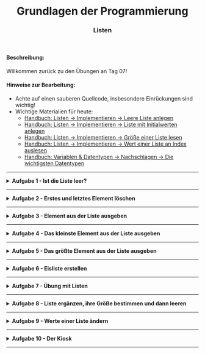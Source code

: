 
<h1 align="center">Grundlagen der Programmierung</h1>
<h3 align="center">Listen</h3>
<br>

<p align="center">

</p>

#### Beschreibung:

Willkommen zurück zu den Übungen an Tag 07!




#### Hinweise zur Bearbeitung:

- Achte auf einen sauberen Quellcode, insbesondere Einrückungen sind wichtig!
- Wichtige Materialien für heute:
    - [Handbuch: Listen → Implementieren → Leere Liste anlegen](https://docs.google.com/document/d/13SyoQ3tgIr4T9tiUl42V5kiBGQwV4Lk-XA2SsKf-va0/edit#heading=h.rzenbc82tldb)
    - [Handbuch: Listen → Implementieren → Liste mit Initialwerten anlegen](https://docs.google.com/document/d/13SyoQ3tgIr4T9tiUl42V5kiBGQwV4Lk-XA2SsKf-va0/edit#heading=h.kkdwa5534c96)
    - [Handbuch: Listen → Implementieren → Größe einer Liste lesen](https://docs.google.com/document/d/13SyoQ3tgIr4T9tiUl42V5kiBGQwV4Lk-XA2SsKf-va0/edit#heading=h.bvtmwoufzcex)
    - [Handbuch: Listen → Implementieren → Wert einer Liste an Index auslesen](https://docs.google.com/document/d/13SyoQ3tgIr4T9tiUl42V5kiBGQwV4Lk-XA2SsKf-va0/edit#heading=h.t2kkzviqdnfo)
    - [Handbuch: Variablen & Datentypen → Nachschlagen → Die wichtigsten Datentypen](https://docs.google.com/document/d/13SyoQ3tgIr4T9tiUl42V5kiBGQwV4Lk-XA2SsKf-va0/edit#heading=h.gtvirtqzojk0)

---


<details>
<summary> <b> Aufgabe 1 - Ist die Liste leer? </b> </summary>

Gegeben ist folgende Liste:

	var liste: List<Int> = listOf(5,4,6,7)

Prüfe mit einer Methode aus der Vorlesung, ob die Liste leer ist oder nicht.  
Wenn die Liste leer ist, gib in der Konsole <i>true</i> aus und wenn die List nicht leer ist 
<i>false</i>.  

**Modul für die Aufgabe:** *Aufgabe1*  
**Datei für die Aufgabe:** *1_IstdieListeLeer.kt*

</details>

---

<details>
<summary> <b> Aufgabe 2 - Erstes und letztes Element löschen </b> </summary>

Gegeben ist folgende veränderbare Liste:

	 var liste: MutableList<Int> = mutableListOf(5,4,6,7)

Entferne das erste und letzte Element der Liste und gib die ganze Liste am Ende aus.

Das Ergebnis sollte dann so aussehen: [4, 6]

(Tipp: man kann eine ganze Liste mithilfe von println(listenname) ausgeben)

**Modul für die Aufgabe:** *Aufgabe2*  
**Datei für die Aufgabe:** *2_ErstesUndLetztesElement.kt*

</details>

---

<details>
<summary> <b> Aufgabe 3 - Element aus der Liste ausgeben </b> </summary>

Gegeben ist folgende veränderbare Liste:

	 var liste: MutableList<Int> = mutableListOf(5,4,6,7)

Finde den richtigen Index für das Element mit dem Wert <i>6</i>.  
Verwende dann den Index und eine passende Methode um das Element aus der Liste in der Konsole auszugeben.

**Modul für die Aufgabe:** *Aufgabe3*  
**Datei für die Aufgabe:** *3_WertEinerListeAnIndexLesen.kt*

</details>

---

<details>
<summary> <b> Aufgabe 4 - Das kleinste Element aus der Liste ausgeben </b> </summary>

Gegeben ist folgende veränderbare Liste:

	 var liste: MutableList<Int> = mutableListOf(5,4,6,7)


Nutze eine der heute gelernten Methoden, um die kleinste Zahl in der Liste auszugeben.

**Modul für die Aufgabe:** *Aufgabe4*  
**Datei für die Aufgabe:** *4_KleinsteZahlInListe.kt*

</details>

---

<details>
<summary> <b> Aufgabe 5 - Das größte Element aus der Liste ausgeben </b> </summary>

Gegeben ist folgende veränderbare Liste:

	 var liste: MutableList<Int> = mutableListOf(5,4,6,7)

Nutze eine der heute gelernten Methoden, um die größte Zahl in der Liste auszugeben.

**Modul für die Aufgabe:** *Aufgabe5*  
**Datei für die Aufgabe:** *5_GroessteZahlinListe.kt*

</details>

---
<details>
<summary> <b> Aufgabe 6 - Eisliste erstellen </b> </summary>

Erstellt eine Liste mit dem Namen Eis und füllt die Liste bei der Erstellung mit den 
Elementen vom Typ String "Schokolade", "Zitrone", "Haselnuss".

Nach der Initialisierung der Liste füge der Liste mit der add() Methode 
eine weitere Eissorte deiner Wahl hinzu.

Gib mit der println() Funktion das letzte Element der Liste aus.

**Modul für die Aufgabe:** *Aufgabe6*  
**Datei für die Aufgabe:** *6_EisListe.kt*

</details>

---

<details>
<summary> <b> Aufgabe 7 - Übung mit Listen </b> </summary>

Erstelle zwei Listen mit Integer Elementen.   
Die erste Liste beinhaltet dabei initial die Werte 4, 8, 3 und die zweite Liste 2, 4, 9 in dieser Reihenfolge.  

Füg der ersten Liste das Element 3 hinzu.  
Füg der zweiten Liste das Element 6 hinzu.  
Greif jeweils über den Index auf die letzten Elemente der Liste (in diesem Fall 3 und 6) zu,   
addiere sie und gib es mit der println() Funktion aus.

Das Ergebnis sollte 9 sein.

**Modul für die Aufgabe:** *Aufgabe7*  
**Datei für die Aufgabe:** 7_ListeAddition.kt

</details>

---

<details>
<summary> <b> Aufgabe 8 - Liste ergänzen, ihre Größe bestimmen und dann leeren </b> </summary>

In dieser Aufgabe hast du die folgende unvollständige Liste gegeben:

    val wochentage: MutableList<String> = mutableListOf("Montag", "Dienstag", "Mittwoch", "Donnerstag")

Führe dann folgende Teilschritte aus:

* Ergänze die Liste um die fehlenden Wochentage in der richtigen Reihenfolge und gib die Liste 
in der Konsole aus. 
* bestimme die Länge der Liste und gib die Länge in der Konsole aus.
* Leere nun die Liste vollständig. 
* Was wird in der Konsole ausgegeben, wenn du die leere Liste ausgeben lässt? 
Notiere deine Antwort in einem Kommentar.
* Gib jetzt die leere Liste in der Konsole aus und überprüfe dein Ergebnis.

**Modul für die Aufgabe:** *Aufgabe8*  
**Datei für die Aufgabe:** 8_ListeLeeren.kt

</details>

---

<details>
<summary> <b> Aufgabe 9 - Werte einer Liste ändern </b> </summary>

Der Besitzer einer Videothek möchte seinen Filmbestand in einer MutableList festhalten.  
Dabei sind ihm allerdings ein paar ungewollte Werte zwischen die Filmnamen gerutscht.  
Nun bittet er dich um Hilfe.



Ändere hierfür die unpassenden Werte mit den Werten "Ironman" und "James Bond"  
(dabei ist es egal, welchen der beiden Filme ihr für welchen unpassenden Wert einsetzt).  
Gebt dann die Liste in der Konsole aus und überprüft euer Ergebnis.

**Modul für die Aufgabe:** *Aufgabe9*  
**Datei für die Aufgabe:** 9_WerteInEinerListeAendern.kt

</details>

---


<details>
<summary> <b> Aufgabe 10 - Der Kiosk </b> </summary>

Du bist Besitzer eines Kiosks und verkaufst Schokoriegel für 1.29€, 
Wassereis für 0.49€ und Zeitungen für 1.99€ das Stück.  
* Erstelle eine Liste für die Warennamen und eine Liste für die Warenpreise.
Dabei haben der Warenname und der dazugehörige Warenpreis jeweils den gleichen Index.  
Z.b. hat der Schokoriegel sowie sein preis 1.29€ den Index 0. 
* Ein neuer Kunde Peter kommt vorbei und möchte gerne wissen,
welche Waren du zu welchen Preisen verkaufst.  
Gebe dazu deine Waren und deren Preise in einer Form deiner Wahl in der Konsole aus.
* Peter hat dich leider nicht ganz verstanden, er fragt also nochmal wie viel denn ein Wassereis kostet.  
Nutze die readln() Methode um Peters Wunsch "Wassereis" als Eingabe zu erhalten,
verwende dann eine geeignete Methode aus der Vorlesung, um den Index des Wassereises 
in der Liste warennamen zu erhalten und verwende den Index um den Preis des Wassereises zu erhalten und auszugeben.
* Im Hintergrund kommt Alfred vorbei und gibt dir deine neue Ware. Dein Sortiment
erweitert sich um Kaugummis für 0.19€ das Stück.  
Füge die neue Ware mit der Methode add() so hinzu, dass sie jetzt den index 0 hat.
Passe deinen vorherigen Code an, wenn nötig.
* Der vergessliche Peter fragt jetzt nochmal nach dem Preis für die Zeitung.    
Nehme auch hier wieder den Warennamen "Zeitung" entgegen, finde den Index, finde mit dem Index den Preis und gib den Preis aus.
* Schlussendlich will Peter 10 Kaugummis, 5 mal Wassereis und 3 Schokoriegel kaufen,
er gibt dir 20€, wie viel Restgeld bekommt Peter?  
Berechne das Restgeld von Peter und gib es in der Konsole aus.
* Der Tag ist vorbei, ab nach Hause. Durch den ganzen Stress mit Peter hast du 
vergessen den Tiefkühlschrank für das Wassereis laufen zu lassen.
Am nächsten Morgen siehst du wie dein Wassereis geschmolzen ist. Bis das wieder eingefroren ist, 
musst du es aus deinem Sortiment nehmen.  
Entferne das Wassereis und sein Preis aus den jeweiligen Listen.
* Ein Junge schaut über die Theke, er hat nicht viel geld und will deswegen 
gerne wissen, was denn die günstigste Ware ist, die du verkaufst.  
Gib den Namen der günstigsten Ware aus, die du verkaufst. Verwende in deiner Lösung 
die Methoden indexOf() und min().


**Modul für die Aufgabe:** *Aufgabe10*  
**Datei für die Aufgabe:** 10_DerKiosk.kt

</details>

---